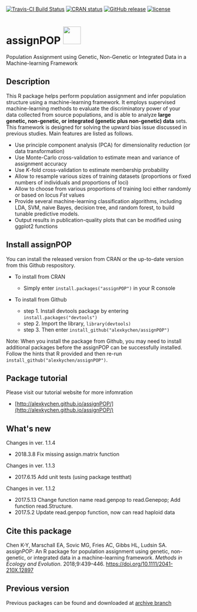 [![Travis-CI Build Status](https://travis-ci.org/alexkychen/assignPOP.svg?branch=master)](https://travis-ci.org/alexkychen/assignPOP)
[![CRAN status](http://www.r-pkg.org/badges/version/assignPOP)](https://cran.r-project.org/package=assignPOP)
[![GitHub release](https://img.shields.io/github/release/alexkychen/assignPOP.svg)](https://github.com/alexkychen/assignPOP/releases)
[![license](https://img.shields.io/github/license/alexkychen/assignPOP.svg)](https://github.com/alexkychen/assignPOP/blob/master/LICENSE.md)

# assignPOP <img src="https://www.r-project.org/logo/Rlogo.svg" width="48">

Population Assignment using Genetic, Non-Genetic or Integrated Data in a Machine-learning Framework

## Description
This R package helps perform population assignment and infer population structure using a machine-learning framework. It employs supervised machine-learning methods to evaluate the discriminatory power of your data collected from source populations, and is able to analyze **large genetic, non-genetic, or integrated (genetic plus non-genetic) data** sets. This framework is designed for solving the upward bias issue discussed in previous studies. Main features are listed as follows.

- Use principle component analysis (PCA) for dimensionality reduction (or data transformation)
- Use Monte-Carlo cross-validation to estimate mean and variance of assignment accuracy
- Use *K*-fold cross-validation to estimate membership probability
- Allow to resample various sizes of training datasets (proportions or fixed numbers of individuals and proportions of loci)
- Allow to choose from various proportions of training loci either randomly or based on locus *Fst* values
- Provide several machine-learning classification algorithms, including LDA, SVM, naive Bayes, decision tree, and random forest, to build tunable predictive models.
- Output results in publication-quality plots that can be modified using ggplot2 functions

## Install assignPOP
You can install the released version from CRAN or the up-to-date version from this Github respository.

- To install from CRAN
  * Simply enter `install.packages("assignPOP")` in your R console

- To install from Github
  * step 1. Install devtools package by entering `install.packages("devtools")`
  * step 2. Import the library, `library(devtools)`
  * step 3. Then enter `install_github("alexkychen/assignPOP")` 

Note: When you install the package from Github, you may need to install additional packages before the assignPOP can be successfully installed. Follow the hints that R provided and then re-run `install_github("alexkychen/assignPOP")`.

## Package tutorial
Please visit our tutorial website for more infomration
* [http://alexkychen.github.io/assignPOP/](http://alexkychen.github.io/assignPOP/)

## What's new
Changes in ver. 1.1.4
- 2018.3.8 Fix missing assign.matrix function

Changes in ver. 1.1.3
- 2017.6.15 Add unit tests (using package testthat)

Changes in ver. 1.1.2
- 2017.5.13 Change function name read.genpop to read.Genepop; Add function read.Structure.
- 2017.5.2 Update read.genpop function, now can read haploid data

## Cite this package
Chen K-Y, Marschall EA, Sovic MG, Fries AC, Gibbs HL, Ludsin SA. assignPOP: An R package for population assignment using genetic, non-genetic, or integrated data in a machine-learning framework. *Methods in Ecology and Evolution*. 2018;9:439–446. https://doi.org/10.1111/2041-210X.12897

## Previous version
Previous packages can be found and downloaded at [archive branch](https://github.com/alexkychen/assignPOP/tree/archive)
